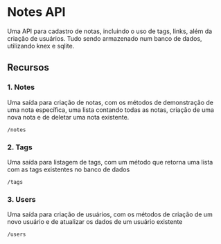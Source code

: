 # Notes API

Uma API para cadastro de notas, incluindo o uso de tags, links, além da criação de usuários. Tudo sendo armazenado num banco de dados, utilizando knex e sqlite.

## Recursos

### 1. Notes

Uma saída para criação de notas, com os métodos de demonstração de uma nota específica, uma lista contando todas as notas, criação de uma nova nota e de deletar uma nota existente.

```
/notes
```

### 2. Tags

Uma saída para listagem de tags, com um método que retorna uma lista com as tags existentes no banco de dados

```
/tags
```

### 3. Users

Uma saída para criação de usuários, com os métodos de criação de um novo usuário e de atualizar os dados de um usuário existente

```
/users
```
